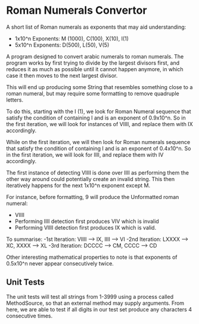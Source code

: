 # Roman Numerals Convertor

A short list of Roman numerals as exponents that may aid understanding:
- 1x10^n Exponents: M (1000), C(100), X(10), I(1)
- 5x10^n Exponents: D(500), L(50), V(5)

A program designed to convert arabic numerals to roman numerals. The program works by first trying to divide by the largest divisors first, and reduces it as much as possible until it cannot happen anymore, in which case it then moves to the next largest divisor.

This will end up producing some String that resembles something close to a roman numeral, but may require some formatting to remove quadruple letters.

To do this, starting with the I (1), we look for Roman Numeral sequence that satisfy the condition of containing I and is an exponent of 0.9x10^n. So in the first iteration, we will look for instances of VIIII, and replace them with IX accordingly.

While on the first iteration, we will then look for Roman numerals sequence that satisfy the condition of containing I and is an exponent of 0.4x10^n. So in the first iteration, we will look for IIII, and replace them with IV accordingly.

The first instance of detecting VIIII is done over IIII as performing them the other way around could potentially create an invalid string. This then iteratively happens for the next 1x10^n exponent except M.

For instance, before formatting, 9 will produce the Unformatted roman numeral:
- VIIII
- Performing IIII detection first produces VIV which is invalid
- Performing VIIII detection first produces IX which is valid.

To summarise:
-1st Iteration: VIIII --> IX,       IIII --> VI
-2nd Iteration: LXXXX --> XC,        XXXX --> XL
-3rd Iteration: DCCCC --> CM,        CCCC --> CD

Other interesting mathematical properties to note is that exponents of 0.5x10^n never appear consecutively twice.

## Unit Tests

The unit tests will test all strings from 1-3999 using a process called MethodSource, so that an external method may supply arguments.
From here, we are able to test if all digits in our test set produce any characters 4 consecutive times.
